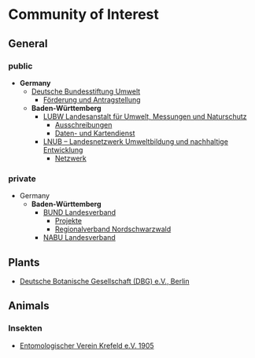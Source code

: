 <!-- TITLE: Community Of Interest -->
<!-- SUBTITLE: A quick summary of Community Of Interest -->
# Community of Interest
## General 
### public
* **Germany**
  * [Deutsche Bundesstiftung Umwelt](https://www.dbu.de/)
    * [Förderung und Antragstellung](https://www.dbu.de/index.php?menuecms=2505)
  * **Baden-Württemberg**
    * [LUBW Landesanstalt für Umwelt, Messungen und Naturschutz](https://www.lubw.baden-wuerttemberg.de/)
      * [Ausschreibungen](http://www4.lubw.baden-wuerttemberg.de/servlet/is/32468/)
      * [Daten- und Kartendienst](http://udo.lubw.baden-wuerttemberg.de/public/index.xhtml)
    * [LNUB – Landesnetzwerk Umweltbildung und nachhaltige Entwicklung](http://www.lnub.de/)
      * [Netzwerk](http://www.lnub.de/TeilnehmerSuche)

### private
* Germany
  * **Baden-Württemberg**
    * [BUND Landesverband](https://www.bund-bawue.de/)
      * [Projekte](https://www.bund-bawue.de/themen/natur-landwirtschaft/aktiv-im-naturschutz/anna/)
      * [Regionalverband Nordschwarzwald](http://www.bund-nordschwarzwald.de/)
    * [NABU Landesverband](https://baden-wuerttemberg.nabu.de/)
## Plants
* [Deutsche Botanische Gesellschaft (DBG) e.V., Berlin](https://www.deutsche-botanische-gesellschaft.de/)
## Animals
### Insekten
* [Entomologischer Verein Krefeld e.V. 1905](http://www.entomologica.org/)